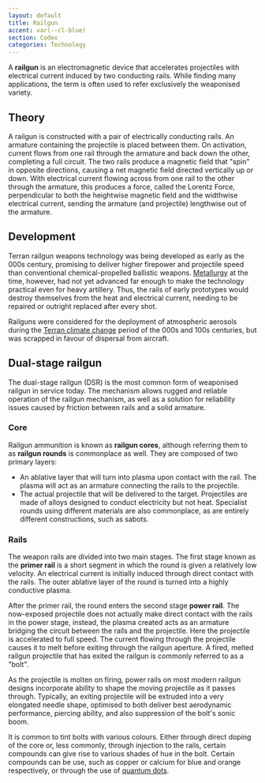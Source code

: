 ```yaml
---
layout: default
title: Railgun
accent: var(--cl-blue)
section: Codex
categories: Technology
---
```


A **railgun** is an electromagnetic device that accelerates projectiles with electrical current
induced by two conducting rails. While finding many applications, the term is often used to refer
exclusively the weaponised variety.

## Theory
A railgun is constructed with a pair of electrically conducting rails. An armature containing the
projectile is placed between them. On activation, current flows from one rail through the armature
and back down the other, completing a full circuit. The two rails produce a magnetic field that
"spin" in opposite directions, causing a net magnetic field directed vertically up or down. With
electrical current flowing across from one rail to the other through the armature, this produces
a force, called the Lorentz Force, perpendicular to both the heightwise magnetic field and the
widthwise electrical current, sending the armature (and projectile) lengthwise out of the armature.

## Development
Terran railgun weapons technology was being developed as early as the 000s century, promising to
deliver higher firepower and projectile speed than conventional chemical-propelled ballistic
weapons. [Metallurgy](Metallurgy.html) at the time, however, had not yet advanced far enough to make
the technology practical even for heavy artillery. Thus, the rails of early prototypes would
destroy themselves from the heat and electrical current, needing to be repaired or outright
replaced after every shot.

Railguns were considered for the deployment of atmospheric aerosols during the
[Terran climate change](Terran_Climate_Change.html) period of the 000s and 100s centuries, but was
scrapped in favour of dispersal from aircraft.

## Dual-stage railgun
The dual-stage railgun (DSR) is the most common form of weaponised railgun in service today. The
mechanism allows rugged and reliable operation of the railgun mechanism, as well as a solution for
reliability issues caused by friction between rails and a solid armature.

### Core
Railgun ammunition is known as **railgun cores**, although referring them to as **railgun rounds**
is commonplace as well. They are composed of two primary layers:

* An ablative layer that will turn into plasma upon contact with the rail. The plasma will
act as an armature connecting the rails to the projectile.
* The actual projectile that will be delivered to the target. Projectiles are made of alloys
designed to conduct electricity but not heat. Specialist rounds using different materials are
also commonplace, as are entirely different constructions, such as sabots.

### Rails
The weapon rails are divided into two main stages. The first stage known as the **primer rail**
is a short segment in which the round is given a relatively low velocity. An electrical current is
initially induced through direct contact with the rails. The outer ablative layer of the round is
turned into a highly conductive plasma.

After the primer rail, the round enters the second stage **power rail**. The now-exposed projectile
does not actually make direct contact with the rails in the power stage, instead, the plasma created
acts as an armature bridging the circuit between the rails and the projectile. Here the projectile
is accelerated to full speed. The current flowing through the projectile causes it to melt before
exiting through the railgun aperture. A fired, melted railgun projectile that has exited the railgun
is commonly referred to as a "bolt".

As the projectile is molten on firing, power rails on most modern railgun designs incorporate
ability to shape the moving projectile as it passes through. Typically, an exiting projectile
will be extruded into a very elongated needle shape, optimised to both deliver best aerodynamic
performance, piercing ability, and also suppression of the bolt's sonic boom.

It is common to tint bolts with various colours. Either through direct doping of the core or, less
commonly, through injection to the rails, certain compounds can give rise to various shades of hue
in the bolt. Certain compounds can be use, such as copper or calcium for blue and orange
respectively, or through the use of [quantum dots](Quantum_Dots.html).
